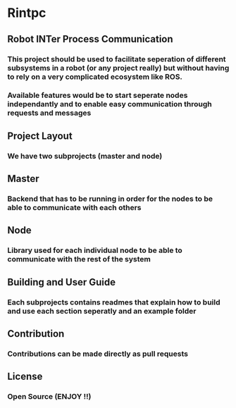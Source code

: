 # Rintpc
## Robot INTer Process Communication

### This project should be used to facilitate seperation of different subsystems in a robot (or any project really) but without having to rely on a very complicated ecosystem like ROS.

### Available features would be to start seperate nodes independantly and to enable easy communication through requests and messages

## Project Layout

### We have two subprojects (master and node)

## Master
### Backend that has to be running in order for the nodes to be able to communicate with each others

## Node
### Library used for each individual node to be able to communicate with the rest of the system

## Building and User Guide
### Each subprojects contains readmes that explain how to build and use each section seperatly and an example folder

## Contribution
### Contributions can be made directly as pull requests

## License
### Open Source (ENJOY !!)
